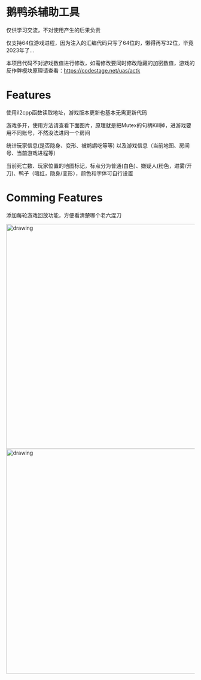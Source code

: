 # 鹅鸭杀辅助工具
仅供学习交流，不对使用产生的后果负责

仅支持64位游戏进程，因为注入的汇编代码只写了64位的，懒得再写32位，毕竟2023年了...

本项目代码不对游戏数值进行修改，如需修改要同时修改隐藏的加密数值，游戏的反作弊模块原理请查看：https://codestage.net/uas/actk

# Features
使用il2cpp函数读取地址，游戏版本更新也基本无需更新代码

游戏多开，使用方法请查看下面图片，原理就是把Mutex的句柄Kill掉，进游戏要用不同账号，不然没法进同一个房间

统计玩家信息(是否隐身、变形、被鹈鹕吃等等) 以及游戏信息（当前地图、房间号、当前游戏进程等）

当前死亡数、玩家位置的地图标记，标点分为普通(白色)、嫌疑人(粉色，进雾/开刀)、鸭子（暗红，隐身/变形），颜色和字体可自行设置

# Comming Features
添加每轮游戏回放功能，方便看清楚哪个老六混刀

<img src="https://user-images.githubusercontent.com/26305635/217161208-dbd99b39-a21f-443b-a77a-c40fc587efa1.png" alt="drawing" width="600"/>
<img src="https://user-images.githubusercontent.com/26305635/217161217-f74d9be9-b562-4814-9b9d-f8fa02b70b32.png" alt="drawing" width="600"/>